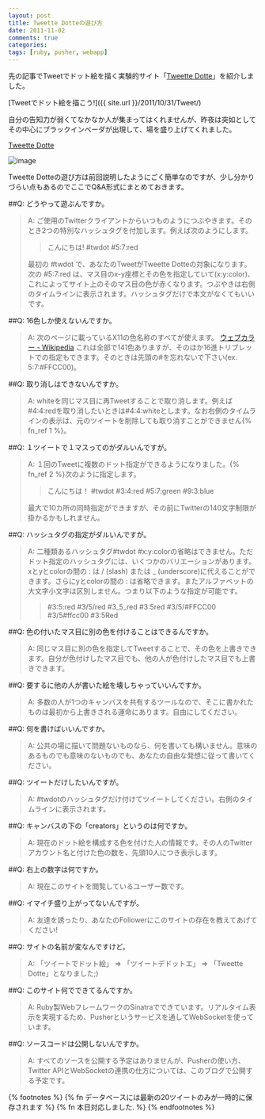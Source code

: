 ```yaml
---
layout: post
title: Tweette Dotteの遊び方
date: 2011-11-02
comments: true
categories:
tags: [ruby, pusher, webapp]
---
```


先の記事でTweetでドット絵を描く実験的サイト「[Tweette Dotte](http://tweetdot.heroku.com/)」を紹介しました。

[Tweetでドット絵を描こう!]({{ site.url }}/2011/10/31/Tweet/)

自分の告知力が弱くてなかなか人が集まってはくれませんが、昨夜は突如としてその中心にブラックインベーダが出現して、場を盛り上げてくれました。

[Tweette Dotte](http://tweetdot.heroku.com/)

![image](http://img.f.hatena.ne.jp/images/fotolife/k/keyesberry/20111102/20111102191921.png)


Tweette Dotteの遊び方は前回説明したようにごく簡単なのですが、少し分かりづらい点もあるのでここでQ&A形式にまとめておきます。

##Q: どうやって遊ぶんですか。
> 
> A: ご使用のTwitterクライアントからいつものようにつぶやきます。そのとき2つの特別なハッシュタグを付加します。例えば次のようにします。
>
>>   こんにちは! #twdot #5:7:red
>
> 最初の #twdot で、あなたのTweetがTweette Dotteの対象になります。次の #5:7:red は、マス目のx-y座標とその色を指定していて(x:y:color)、これによってサイト上のそのマス目の色が赤くなります。つぶやきは右側のタイムラインに表示されます。ハッシュタグだけで本文がなくてもいいです。

##Q: 16色しか使えないんですか。
> 
> A: 次のページに載っているX11の色名称のすべてが使えます。
> [ウェブカラー - Wikipedia](http://ja.wikipedia.org/wiki/%E3%82%A6%E3%82%A7%E3%83%96%E3%82%AB%E3%83%A9%E3%83%BC)
> これは全部で141色ありますが、そのほか16進トリプレットでの指定もできます。そのときは先頭の#を忘れないで下さい(ex. 5:7:#FFCC00)。

##Q: 取り消しはできないんですか。
> 
> A: whiteを同じマス目に再Tweetすることで取り消します。例えば#4:4:redを取り消したいときは#4:4:whiteとします。なお右側のタイムラインの表示は、元のツイートを削除しても取り消すことができません{% fn_ref 1 %}。

##Q: １ツイートで１マスってのがダルいんですが。
> 
> A: １回のTweetに複数のドット指定ができるようになりました。{% fn_ref 2 %}次のように指定します。
>
>>  こんにちは！ #twdot #3:4:red #5:7:green #9:3:blue
>
> 最大で10カ所の同時指定ができますが、その前にTwitterの140文字制限が掛かるかもしれません。

##Q: ハッシュタグの指定がダルいんですが。
> 
> A: 二種類あるハッシュタグ#twdot #x:y:colorの省略はできません。ただドット指定のハッシュタグには、いくつかのバリエーションがあります。
> xとyとcolorの間の : は / (slash) または _ (underscore)に代えることができます。さらにyとcolorの間の : は省略できます。またアルファベットの大文字小文字は区別しません。つまり以下のような指定が可能です。
>
>>    #3:5:red       #3/5/red     #3_5_red      #3:5red
>>    #3/5/#FFCC00     #3/5#ffcc00      #3:5Red

##Q: 色の付いたマス目に別の色を付けることはできるんですか。
> 
> A: 同じマス目に別の色を指定してTweetすることで、その色を上書きできます。自分が色付けしたマス目でも、他の人が色付けしたマス目でも上書きできます。

##Q: 要するに他の人が書いた絵を壊しちゃっていいんですか。
> 
> A: 多数の人が1つのキャンバスを共有するツールなので、そこに書かれたものは最初から上書きされる運命にあります。自由にしてください。

##Q: 何を書けばいいんですか。
> 
> A: 公共の場に描いて問題ないものなら、何を書いても構いません。意味のあるものでも意味のないものでも、あなたの自由な発想に従って書いてください。

##Q: ツイートだけしたいんですが。
> 
> A: #twdotのハッシュタグだけ付けてツイートしてください。右側のタイムラインに表示されます。

##Q: キャンバスの下の「creators」というのは何ですか。
> 
> A: 現在のドット絵を構成する色を付けた人の情報です。その人のTwitterアカウント名と付けた色の数を、先頭10人につき表示します。

##Q: 右上の数字は何ですか。
> 
> A: 現在このサイトを閲覧しているユーザー数です。

##Q: イマイチ盛り上がってないんですが。
> 
> A: 友達を誘ったり、あなたのFollowerにこのサイトの存在を教えてあげてください!

##Q: サイトの名前が変なんですけど。
> 
> A: 「ツイートでドット絵」 => 「ツイートデドットエ」 => 「Tweette Dotte」となりました;)

##Q: このサイト何でできてるんですか。
> 
> A: Ruby製WebフレームワークのSinatraでできています。リアルタイム表示を実現するため、Pusherというサービスを通してWebSocketを使っています。

##Q: ソースコードは公開しないんですか。
> 
> A: すべてのソースを公開する予定はありませんが、Pusherの使い方、Twitter APIとWebSocketの連携の仕方については、このブログで公開する予定です。

{% footnotes %}
   {% fn データベースには最新の20ツイートのみが一時的に保存されます %}
   {% fn 本日対応しました. %}
{% endfootnotes %}
